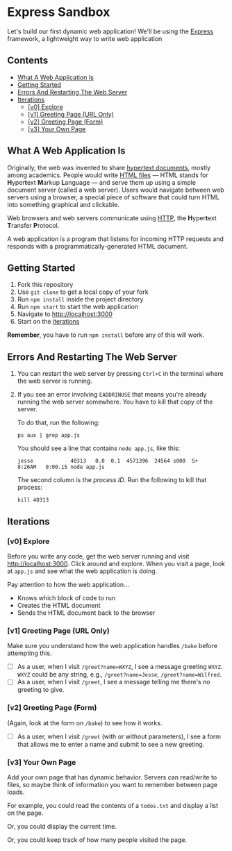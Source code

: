 # Express Sandbox

Let's build our first dynamic web application! We'll be using the [Express][url-express] framework, a lightweight way to write web application

## Contents <!-- omit in toc -->

- [What A Web Application Is](#what-a-web-application-is)
- [Getting Started](#getting-started)
- [Errors And Restarting The Web Server](#errors-and-restarting-the-web-server)
- [Iterations](#iterations)
  - [[v0] Explore](#v0-explore)
  - [[v1] Greeting Page (URL Only)](#v1-greeting-page-url-only)
  - [[v2] Greeting Page (Form)](#v2-greeting-page-form)
  - [[v3] Your Own Page](#v3-your-own-page)

## What A Web Application Is

Originally, the web was invented to share [hypertext documents][wiki-hypertext], mostly among academics. People would write [HTML files][wiki-html] — HTML stands for **H**yper**t**ext **M**arkup **L**anguage — and serve them up using a simple document server (called a web server). Users would navigate between web servers using a browser, a special piece of software that could turn HTML into something graphical and clickable.

Web browsers and web servers communicate using [HTTP][wiki-http], the **H**yper**t**ext **T**ransfer **P**rotocol.

A web application is a program that listens for incoming HTTP requests and responds with a programmatically-generated HTML document.

## Getting Started

1. Fork this repository
1. Use `git clone` to get a local copy of your fork
1. Run `npm install` inside the project directory
1. Run `npm start` to start the web application
1. Navigate to <http://localhost:3000>
1. Start on the [iterations](#iterations)

**Remember**, you have to run `npm install` before any of this will work.

## Errors And Restarting The Web Server

1. You can restart the web server by pressing `Ctrl+C` in the terminal where the web server is running.
1. If you see an error involving `EADDRINUSE` that means you're already running the web server somewhere. You have to kill that copy of the server.

   To do that, run the following:

   ```console
   ps aux | grep app.js
   ```

   You should see a line that contains `node app.js`, like this:

   ```console
   jesse            40313   0.0  0.1  4571396  24564 s000  S+    8:26AM   0:00.15 node app.js
   ```

   The second column is the *process ID*. Run the following to kill that process:

   ```console
   kill 40313
   ```

## Iterations

### [v0] Explore

Before you write any code, get the web server running and visit <http://localhost:3000>. Click around and explore. When you visit a page, look at `app.js` and see what the web application is doing.

Pay attention to how the web application...

- Knows which block of code to run
- Creates the HTML document
- Sends the HTML document back to the browser

### [v1] Greeting Page (URL Only)

Make sure you understand how the web application handles `/bake` before attempting this.

- [ ] As a user, when I visit `/greet?name=WXYZ`, I see a message greeting `WXYZ`. `WXYZ` could be any string, e.g., `/greet?name=Jesse`, `/greet?name=Wilfred`.
- [ ] As a user, when I visit `/greet`, I see a message telling me there's no greeting to give.

### [v2] Greeting Page (Form)

(Again, look at the form on `/bake`) to see how it works.

- [ ] As a user, when I visit `/greet` (with or without parameters), I see a form that allows me to enter a name and submit to see a new greeting.

### [v3] Your Own Page

Add your own page that has dynamic behavior. Servers can read/write to files, so maybe think of information you want to remember between page loads.

For example, you could read the contents of a `todos.txt` and display a list on the page.

Or, you could display the current time.

Or, you could keep track of how many people visited the page.

[url-express]: https://expressjs.com/
[wiki-hypertext]: https://en.wikipedia.org/wiki/Hypertext
[wiki-html]: https://en.wikipedia.org/wiki/HTML
[wiki-http]: https://en.wikipedia.org/wiki/Hypertext_Transfer_Protocol
